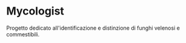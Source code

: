 # Mycologist
Progetto dedicato all'identificazione e distinzione di funghi velenosi e commestibili.

